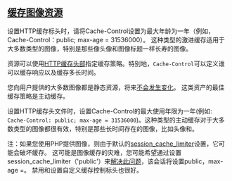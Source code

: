 ## [缓存图像资源](https://images.guide/#caching-image-assets)

设置HTTP缓存标头时，请将Cache-Control设置为最大年龄为一年（例如，Cache-Control：public; max-age = 31536000）。 这种类型的激进缓存适用于大多数类型的图像，特别是那些像头像和图像标题一样长寿的图像。

资源可以使用[HTTP缓存头部](https://developers.google.com/web/fundamentals/performance/optimizing-content-efficiency/http-caching#cache-control)指定缓存策略。特别地，```Cache-Control```可以定义谁可以缓存响应以及缓存多长时间。

您向用户提供的大多数图像都是静态资源，将来[不会发生变化](http://kean.github.io/post/image-caching)。 这类资产的最佳缓存策略是主动缓存。

设置HTTP缓存头文件时，设置Cache-Control的最大使用年限为一年(例如: ```Cache-Control: public; max-age = 31536000```)。这种类型的主动缓存对于大多数类型的图像都很有效，特别是那些长时间存在的图像，比如头像和。

注：如果您使用PHP提供图像，则由于默认的[session_cache_limiter](http://php.net/manual/en/function.session-cache-limiter.php)设置，它可能会破坏缓存。 这可能是图像缓存的灾难，您可能希望通过设置session_cache_limiter（'public'）来[解决此问题](https://stackoverflow.com/a/3905468)，该会话将设置public，max-age =。 禁用和设置自定义缓存控制标头也很好。